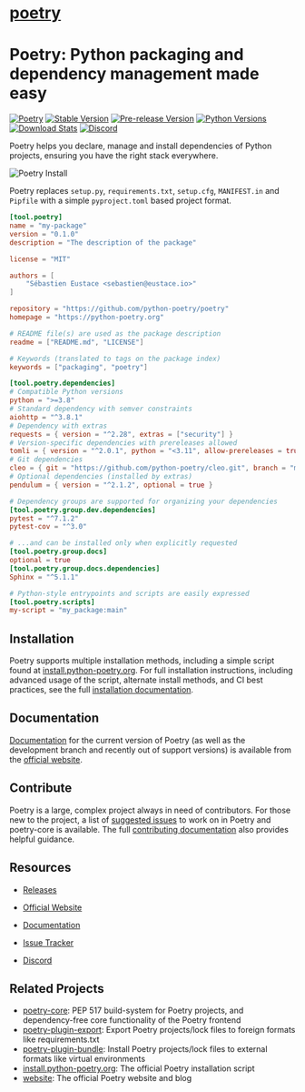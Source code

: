 # [poetry](https://github.com/python-poetry/poetry)

# Poetry: Python packaging and dependency management made easy

[![Poetry](https://img.shields.io/endpoint?url=https://python-poetry.org/badge/v0.json)](https://python-poetry.org/)
[![Stable Version](https://img.shields.io/pypi/v/poetry?label=stable)][PyPI Releases]
[![Pre-release Version](https://img.shields.io/github/v/release/python-poetry/poetry?label=pre-release&include_prereleases&sort=semver)][PyPI Releases]
[![Python Versions](https://img.shields.io/pypi/pyversions/poetry)][PyPI]
[![Download Stats](https://img.shields.io/pypi/dm/poetry)](https://pypistats.org/packages/poetry)
[![Discord](https://img.shields.io/discord/487711540787675139?logo=discord)][Discord]

Poetry helps you declare, manage and install dependencies of Python projects,
ensuring you have the right stack everywhere.

![Poetry Install](https://raw.githubusercontent.com/python-poetry/poetry/master/assets/install.gif)

Poetry replaces `setup.py`, `requirements.txt`, `setup.cfg`, `MANIFEST.in` and `Pipfile` with a simple `pyproject.toml`
based project format.

```toml
[tool.poetry]
name = "my-package"
version = "0.1.0"
description = "The description of the package"

license = "MIT"

authors = [
    "Sébastien Eustace <sebastien@eustace.io>"
]

repository = "https://github.com/python-poetry/poetry"
homepage = "https://python-poetry.org"

# README file(s) are used as the package description
readme = ["README.md", "LICENSE"]

# Keywords (translated to tags on the package index)
keywords = ["packaging", "poetry"]

[tool.poetry.dependencies]
# Compatible Python versions
python = ">=3.8"
# Standard dependency with semver constraints
aiohttp = "^3.8.1"
# Dependency with extras
requests = { version = "^2.28", extras = ["security"] }
# Version-specific dependencies with prereleases allowed
tomli = { version = "^2.0.1", python = "<3.11", allow-prereleases = true }
# Git dependencies
cleo = { git = "https://github.com/python-poetry/cleo.git", branch = "main" }
# Optional dependencies (installed by extras)
pendulum = { version = "^2.1.2", optional = true }

# Dependency groups are supported for organizing your dependencies
[tool.poetry.group.dev.dependencies]
pytest = "^7.1.2"
pytest-cov = "^3.0"

# ...and can be installed only when explicitly requested
[tool.poetry.group.docs]
optional = true
[tool.poetry.group.docs.dependencies]
Sphinx = "^5.1.1"

# Python-style entrypoints and scripts are easily expressed
[tool.poetry.scripts]
my-script = "my_package:main"
```

## Installation

Poetry supports multiple installation methods, including a simple script found at [install.python-poetry.org]. For full
installation instructions, including advanced usage of the script, alternate install methods, and CI best practices, see
the full [installation documentation].

## Documentation

[Documentation] for the current version of Poetry (as well as the development branch and recently out of support
versions) is available from the [official website].

## Contribute

Poetry is a large, complex project always in need of contributors. For those new to the project, a list of
[suggested issues] to work on in Poetry and poetry-core is available. The full [contributing documentation] also
provides helpful guidance.

## Resources

* [Releases][PyPI Releases]
* [Official Website]
* [Documentation]
* [Issue Tracker]
* [Discord]

  [PyPI]: https://pypi.org/project/poetry/
  [PyPI Releases]: https://pypi.org/project/poetry/#history
  [Official Website]: https://python-poetry.org
  [Documentation]: https://python-poetry.org/docs/
  [Issue Tracker]: https://github.com/python-poetry/poetry/issues
  [Suggested Issues]: https://github.com/python-poetry/poetry/contribute
  [Contributing Documentation]: https://python-poetry.org/docs/contributing
  [Discord]: https://discord.com/invite/awxPgve
  [install.python-poetry.org]: https://install.python-poetry.org
  [Installation Documentation]: https://python-poetry.org/docs/#installation

## Related Projects

* [poetry-core](https://github.com/python-poetry/poetry-core): PEP 517 build-system for Poetry projects, and
dependency-free core functionality of the Poetry frontend
* [poetry-plugin-export](https://github.com/python-poetry/poetry-plugin-export): Export Poetry projects/lock files to
foreign formats like requirements.txt
* [poetry-plugin-bundle](https://github.com/python-poetry/poetry-plugin-bundle): Install Poetry projects/lock files to
external formats like virtual environments
* [install.python-poetry.org](https://github.com/python-poetry/install.python-poetry.org): The official Poetry
installation script
* [website](https://github.com/python-poetry/website): The official Poetry website and blog
